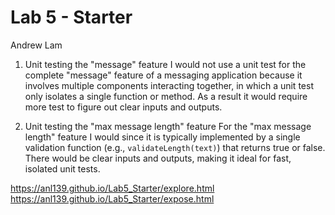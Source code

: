 # Lab 5 - Starter
Andrew Lam
1) Unit testing the "message" feature
I would not use a unit test for the complete "message" feature of a messaging application because it involves multiple components interacting together, in which a unit test only isolates a single function or method. As a result it would require more test to figure out clear inputs and outputs.

2) Unit testing the "max message length" feature
For the "max message length" feature I would since it is typically implemented by a single validation function (e.g., `validateLength(text)`) that returns true or false. There would be clear inputs and outputs, making it ideal for fast, isolated unit tests.


https://anl139.github.io/Lab5_Starter/explore.html
https://anl139.github.io/Lab5_Starter/expose.html
